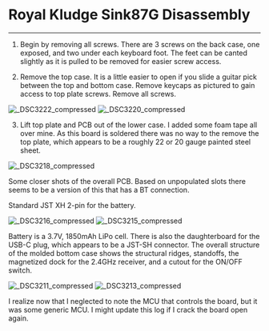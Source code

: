 # Royal Kludge Sink87G Disassembly
---
1. Begin by removing all screws. There are 3 screws on the back case, one exposed, and two under each keyboard foot. The feet can be canted slightly as it is pulled to be removed for easier screw access.

2. Remove the top case. It is a little easier to open if you slide a guitar pick between the top and bottom case. Remove keycaps as pictured to gain access to top plate screws. Remove all screws.

![_DSC3222_compressed](https://github.com/user-attachments/assets/e2bb6fb7-c453-4788-b15a-eb2692c67d47)
![_DSC3220_compressed](https://github.com/user-attachments/assets/e2851aa8-34a8-4711-805e-5e7264a72010)

3. Lift top plate and PCB out of the lower case. I added some foam tape all over mine. As this board is soldered there was no way to the remove the top plate, which appears to be a roughly 22 or 20 gauge painted steel sheet.

![_DSC3218_compressed](https://github.com/user-attachments/assets/ca8e3b46-5552-4678-86c8-0c9bd9d92829)

Some closer shots of the overall PCB. Based on unpopulated slots there seems to be a version of this that has a BT connection.

Standard JST XH 2-pin for the battery.

![_DSC3216_compressed](https://github.com/user-attachments/assets/4f364350-c8ac-4692-9468-ede162a9a1b7)
![_DSC3215_compressed](https://github.com/user-attachments/assets/e0511e84-173a-4628-a998-75d9399344ad)

Battery is a 3.7V, 1850mAh LiPo cell. There is also the daughterboard for the USB-C plug, which appears to be a JST-SH connector. The overall structure of the molded bottom case shows the structural ridges, standoffs, the magnetized dock for the 2.4GHz receiver, and a cutout for the ON/OFF switch.

![_DSC3211_compressed](https://github.com/user-attachments/assets/45f9988a-3062-4b2a-8389-a1d9df5bfb00)
![_DSC3213_compressed](https://github.com/user-attachments/assets/60636c8f-8aa5-4ebf-b90a-be0ec88523d5)

I realize now that I neglected to note the MCU that controls the board, but it was some generic MCU. I might update this log if I crack the board open again.
